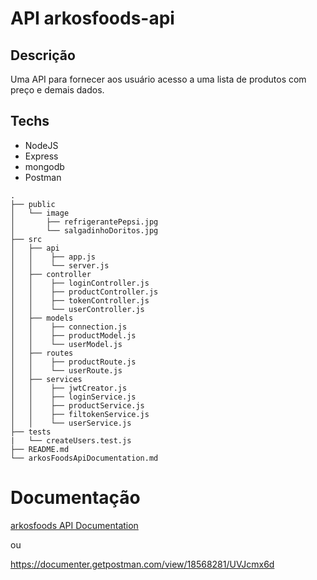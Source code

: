 # API arkosfoods-api

## Descrição
  Uma API para fornecer aos usuário acesso a uma lista de produtos com preço e demais dados.
## Techs

* NodeJS
* Express
* mongodb
* Postman

```
.
├── public
│   └── image
│       ├── refrigerantePepsi.jpg
│       └── salgadinhoDoritos.jpg
├── src
│   ├── api
│   │    ├── app.js
│   │    └── server.js
│   ├── controller
│   │    ├── loginController.js
│   │    ├── productController.js
│   │    ├── tokenController.js
│   │    └── userController.js
│   ├── models
│   │    ├── connection.js
│   │    ├── productModel.js
│   │    └── userModel.js  
│   ├── routes
│   │    ├── productRoute.js
│   │    └── userRoute.js
│   ├── services
│   │    ├── jwtCreator.js
│   │    ├── loginService.js
│   │    ├── productService.js
│   │    ├── filtokenService.js
│   │    └── userService.js
├── tests
|   └── createUsers.test.js
├── README.md
└── arkosFoodsApiDocumentation.md
```

# Documentação

[arkosfoods API Documentation](./arkosFoodsApiDocumentation.md)

ou 


https://documenter.getpostman.com/view/18568281/UVJcmx6d